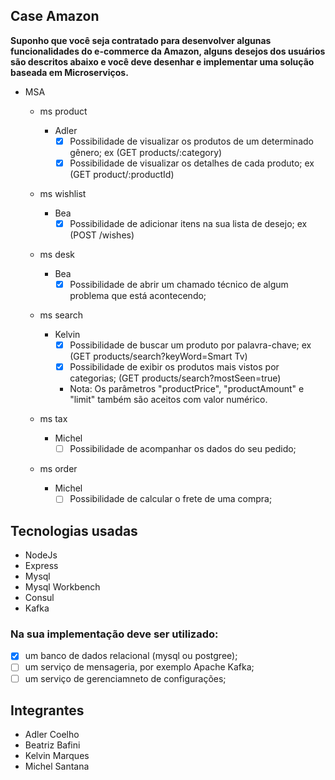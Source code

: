 Case Amazon
---
__Suponho que você seja contratado para desenvolver algunas funcionalidades do e-commerce da
Amazon, alguns desejos dos usuários são descritos abaixo e você deve desenhar e implementar uma
solução baseada em Microserviços.__
  
- MSA
  - ms product
    - Adler
        - [x] Possibilidade de visualizar os produtos de um determinado gênero; ex (GET products/:category)
        - [x] Possibilidade de visualizar os detalhes de cada produto; ex (GET product/:productId)

  - ms wishlist 
    - Bea
        - [x] Possibilidade de adicionar itens na sua lista de desejo; ex (POST /wishes)
  - ms desk
    - Bea
        - [x] Possibilidade de abrir um chamado técnico de algum problema que está acontecendo;

  - ms search
    - Kelvin
        - [x] Possibilidade de buscar um produto por palavra-chave; ex (GET products/search?keyWord=Smart Tv)
        - [x] Possibilidade de exibir os produtos mais vistos por categorias; (GET products/search?mostSeen=true)
        - Nota: Os parâmetros "productPrice", "productAmount" e "limit" também são aceitos com valor numérico.

  - ms tax
    - Michel
        - [ ] Possibilidade de acompanhar os dados do seu pedido;
  - ms order
    - Michel
        - [ ] Possibilidade de calcular o frete de uma compra;  

## Tecnologias usadas
- NodeJs
- Express
- Mysql
- Mysql Workbench
- Consul
- Kafka

### Na sua implementação deve ser utilizado: 
- [x] um banco de dados relacional (mysql ou postgree);
- [ ] um serviço de mensageria, por exemplo Apache Kafka;
- [ ] um serviço de gerenciamneto de configurações;

## Integrantes
- Adler Coelho
- Beatriz Bafini
- Kelvin Marques
- Michel Santana
